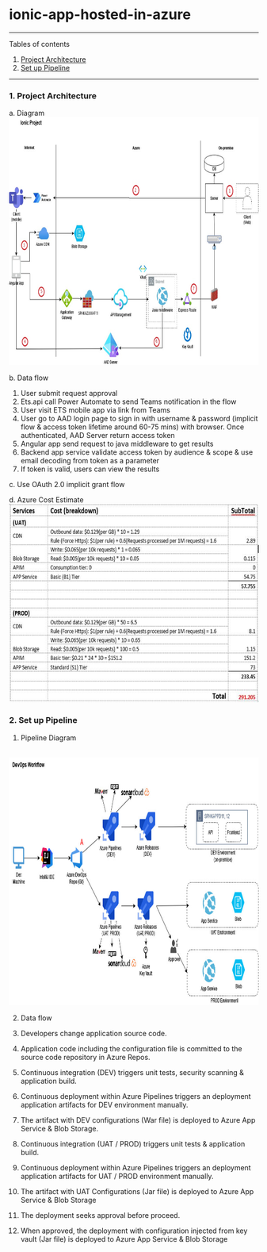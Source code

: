 # ionic-app-hosted-in-azure

*******
Tables of contents  
 1. [Project Architecture](#projectArchitecture )
 2. [Set up Pipeline](#SetupPipeline)

*******

<div id='projectArchitecture'/>

### 1. Project Architecture

a. Diagram
<br/>
<img src="./images/ionic-app-architecture-diagram.jpg" width="800" height="500">

b. Data flow
	
1. User submit request approval
2. Ets.api call Power Automate to send Teams notification in the flow
3. User visit ETS mobile app via link from Teams
4. User go to AAD login page to sign in with username & password (implicit flow & access token lifetime around 60-75 mins) with browser. Once authenticated, AAD Server return access token
5. Angular app send request to java middleware to get results  
6. Backend app service validate access token by audience & scope & use email decoding from token as a parameter
7. If token is valid, users can view the results


c. Use OAuth 2.0 implicit grant flow

d. Azure Cost Estimate
<br/>
<img src="./images/ionic-app-azure-cost-estimate.jpg" width="600" height="400">


<div id='SetupPipeline'/>  

### 2. Set up Pipeline

1. Pipeline Diagram
<br/>
<img src="./images/ionic-app-pipeline-design-diagram.jpg" width="800" height="500">

2. Data flow

1. Developers change application source code.
2. Application code including the configuration file is committed to the source code repository in Azure Repos.
3. Continuous integration (DEV) triggers unit tests, security scanning & application build.
4. Continuous deployment within Azure Pipelines triggers an deployment application artifacts for DEV environment manually.
5. The artifact with DEV configurations (War file) is deployed to Azure App Service & Blob Storage.
6. Continuous integration (UAT / PROD) triggers unit tests & application build.
7. Continuous deployment within Azure Pipelines triggers an deployment application artifacts for UAT / PROD environment manually.
8. The artifact with UAT Configurations (Jar file) is deployed to Azure App Service & Blob Storage
9. The deployment seeks approval before proceed.
10. When approved, the deployment with configuration injected from key vault (Jar file) is deployed to Azure App Service & Blob Storage
